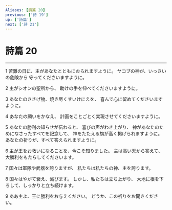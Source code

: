 ```yaml
---
Aliases: [詩篇 20]
previous: ['詩 19']
up: ['詩篇']
next: ['詩 21']
---
```

# 詩篇 20

***




1 
苦難の日に、主があなたとともにおられますように。 ヤコブの神が、いっさいの危険から 守ってくださいますように。 



2 
主がシオンの聖所から、 助けの手を伸べてくださいますように。 



3 
あなたのささげ物、焼き尽くすいけにえを、 喜んで心に留めてくださいますように。 



4 
あなたの願いをかなえ、 計画をことごとく実現させてくださいますように。 



5 
あなたの勝利の知らせが伝わると、 喜びの声がわき上がり、 神があなたのためになさったすべてを記念して、 神をたたえる旗が高く掲げられますように。 あなたの祈りが、すべて答えられますように。 



6 
主が王をお救いになることを、今こそ知りました。 主は高い天から答えて、 大勝利をもたらしてくださいます。 



7 
国々は軍隊や武器を誇りますが、 私たちは私たちの神、主を誇ります。 



8 
国々はやがて衰え、滅びます。 しかし、私たちは立ち上がり、 大地に根を下ろして、しっかりと立ち続けます。 



9 
ああ主よ、王に勝利をお与えください。 どうか、この祈りをお聞きください。

